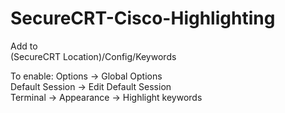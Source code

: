 # SecureCRT-Cisco-Highlighting

Add to<br>
(SecureCRT Location)/Config/Keywords

To enable:
Options -> Global Options<br>
Default Session -> Edit Default Session<br>
Terminal -> Appearance -> Highlight keywords<br>
